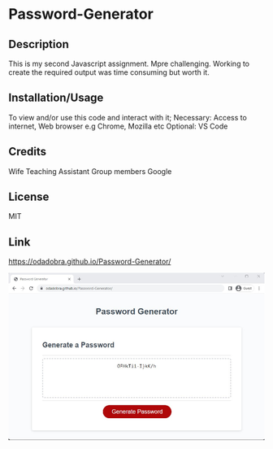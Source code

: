 # Password-Generator

## Description
This is my second Javascript assignment. Mpre challenging. Working to create the required output was time consuming but worth it.

## Installation/Usage
To view and/or use this code and interact with it;
Necessary: Access to internet, Web browser e.g Chrome, Mozilla etc
Optional: VS Code

## Credits
Wife
Teaching Assistant
Group members
Google

## License
MIT 

## Link
https://odadobra.github.io/Password-Generator/

![Screenshot](./images/Password-Generator.jpg)
